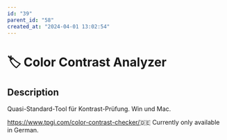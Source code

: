 ```yaml
---
id: "39"
parent_id: "58"
created_at: "2024-04-01 13:02:54"
---
```


# 🏷️ Color Contrast Analyzer

## Description

Quasi-Standard-Tool für Kontrast-Prüfung. Win und Mac.

<https://www.tpgi.com/color-contrast-checker/>🇩🇪 Currently only available in German.
